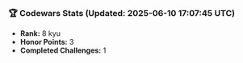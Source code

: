 ### 🏆 Codewars Stats (Updated: 2025-06-10 17:07:45 UTC)

- **Rank:** 8 kyu
- **Honor Points:** 3
- **Completed Challenges:** 1
